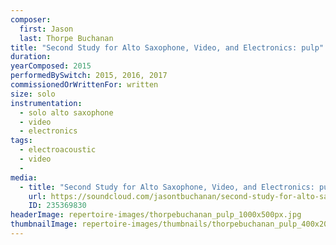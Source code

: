 ```yaml
---
composer:
  first: Jason
  last: Thorpe Buchanan
title: "Second Study for Alto Saxophone, Video, and Electronics: pulp"
duration:
yearComposed: 2015
performedBySwitch: 2015, 2016, 2017
commissionedOrWrittenFor: written
size: solo
instrumentation:
  - solo alto saxophone
  - video
  - electronics
tags:
  - electroacoustic
  - video
  - 
media:
  - title: "Second Study for Alto Saxophone, Video, and Electronics: pulp (2015) by Jason Thorpe Buchanan"
    url: https://soundcloud.com/jasontbuchanan/second-study-for-alto-saxophone-video-electronics-pulp
    ID: 235369830
headerImage: repertoire-images/thorpebuchanan_pulp_1000x500px.jpg
thumbnailImage: repertoire-images/thumbnails/thorpebuchanan_pulp_400x200.jpg
---
```

